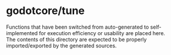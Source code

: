 # godotcore/tune

Functions that have been switched from auto-generated to self-implemented for execution efficiency or usability are placed here.
<br>
The contents of this directory are expected to be properly imported/exported by the generated sources.